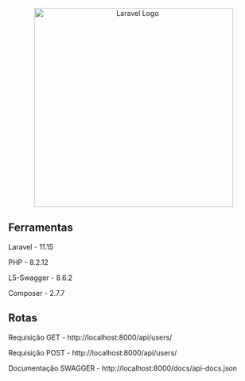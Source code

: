 <p align="center"><a href="https://laravel.com" target="_blank"><img src="https://raw.githubusercontent.com/laravel/art/master/logo-lockup/5%20SVG/2%20CMYK/1%20Full%20Color/laravel-logolockup-cmyk-red.svg" width="400" alt="Laravel Logo"></a></p>

## Ferramentas

Laravel - 11.15

PHP - 8.2.12

L5-Swagger - 8.6.2 

Composer - 2.7.7

## Rotas

Requisição GET - http://localhost:8000/api/users/

Requisição POST - http://localhost:8000/api/users/

Documentação SWAGGER - http://localhost:8000/docs/api-docs.json